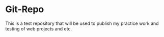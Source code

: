 # Git-Repo
This is a test repository that will be used to publish my practice work and testing of web projects and etc.
